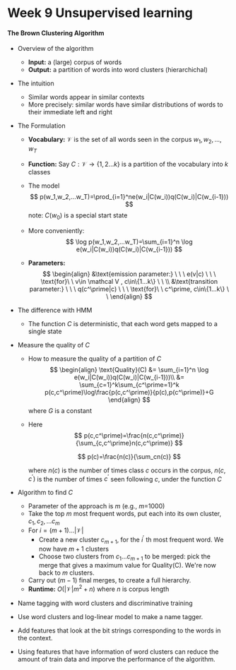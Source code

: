 # Week 9 Unsupervised learning

#### The Brown Clustering Algorithm

- Overview of the algorithm
  - **Input:** a (large) corpus of words
  - **Output:** a partition of words into word clusters (hierarchichal)

- The intuition

  - Similar words appear in similar contexts
  - More precisely: similar words have similar distributions of words to their immediate left and right

- The Formulation

  - **Vocabulary:** $\mathcal V$ is the set of all words seen in the corpus $w_1,w_2,...,w_T$

  - **Function:** Say $C:\mathcal V\rightarrow\{1,2...k\}$ is a partition of the vocabulary into $k$ classes

  - The model
    $$
    p(w_1,w_2,...w_T)=\prod_{i=1}^ne(w_i|C(w_i))q(C(w_i)|C(w_{i-1}))
    $$
    note: $C(w_0)$ is a special start state

  - More conveniently:
    $$
    \log p(w_1,w_2,...w_T)=\sum_{i=1}^n \log e(w_i|C(w_i))q(C(w_i)|C(w_{i-1}))
    $$

  - **Parameters:** 
    $$
    \begin{align}
    &\text{emission parameter:} \ \ \ e(v|c) \ \ \    \text{for}\ \  v\in \mathcal V , c\in\{1...k\} \ \   \\
    &\text{transition parameter:} \ \ \ q(c^\prime|c) \ \ \    \text{for}\ \  c^\prime, c\in\{1...k\} \ \ 
    \end{align}
    $$

- The difference with HMM

  - The function $C$ is deterministic, that each word gets mapped to a single state

- Measure the quality of $C$

  - How to measure the quality of a partition of $C$
    $$
    \begin{align}
    \text{Quality}(C) &= \sum_{i=1}^n \log e(w_i|C(w_i))q(C(w_i)|C(w_{i-1}))\\
    &= \sum_{c=1}^k\sum_{c^\prime=1}^k p(c,c^\prime)\log\frac{p(c,c^\prime)}{p(c),p(c^\prime)}+G
    \end{align}
    $$
    where $G$ is a constant

  - Here
    $$
    p(c,c^\prime)=\frac{n(c,c^\prime)}{\sum_{c,c^\prime}n(c,c^\prime)}
    $$

    $$
    p(c)=\frac{n(c)}{\sum_cn(c)}
    $$

    where $n(c)$ is the number of times class $c$ occurs in the corpus, $n(c,c^\prime)$ is the number of times $c^\prime$ seen following $c$, under the function $C$

- Algorithm to find $C$
  - Parameter of the approach is $m$ (e.g., $m$=1000)
  - Take the top $m$ most frequent words, put each into its own cluster, $c_1,c_2,...c_m$
  - For $i=(m+1)...|\mathcal V|$
    - Create a new cluster $c_{m+1}$, for the $i^\prime$ th most frequent word. We now have $m+1$ clusters
    - Choose two clusters from $c_1...c_{m+1}$ to be merged: pick the merge that gives a maximum value for Quality(C). We're now back to $m$ clusters.
  - Carry out $(m-1)$ final merges, to create a full hierarchy.
  - **Runtime:** $O(|\mathcal V|m^2+n)$ where $n$ is corpus length

-  Name tagging with word clusters and discriminative training
  - Use word clusters and log-linear model to make a name tagger.
  - Add features that look at the bit strings corresponding to the words in the context.
  - Using features that have information of word clusters can reduce the amount of train data and imporve the performance of the algorithm.